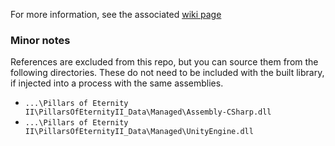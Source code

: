 ﻿For more information, see the associated [wiki page](https://pillarsofeternity.gamepedia.com/User:Macklin/DeadfireMapTool)

### Minor notes
References are excluded from this repo, but you can source them from the following directories. These do not need to be included with the built library, if injected into a process with the same assemblies.

* <code>...\Pillars of Eternity II\PillarsOfEternityII_Data\Managed\Assembly-CSharp.dll</code>
* <code>...\Pillars of Eternity II\PillarsOfEternityII_Data\Managed\UnityEngine.dll</code>

